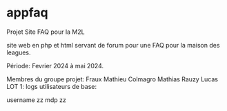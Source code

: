 # appfaq
Projet Site FAQ pour la M2L

site web en php et html servant de forum pour une FAQ pour la maison des leagues. 

Période: Fevrier 2024 à mai 2024.

Membres du groupe projet:
Fraux Mathieu
Colmagro Mathias
Rauzy Lucas
LOT 1:
logs utilisateurs de base:

username zz
mdp zz